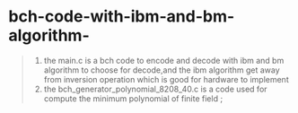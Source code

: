 # bch-code-with-ibm-and-bm-algorithm-
>1. the main.c is  a bch code to encode and decode with ibm and bm algorithm to choose for decode,and the ibm algorithm get away from inversion operation which  is good for hardware to implement 
>2. the bch_generator_polynomial_8208_40.c is a code used for compute the minimum polynomial of finite field ;
